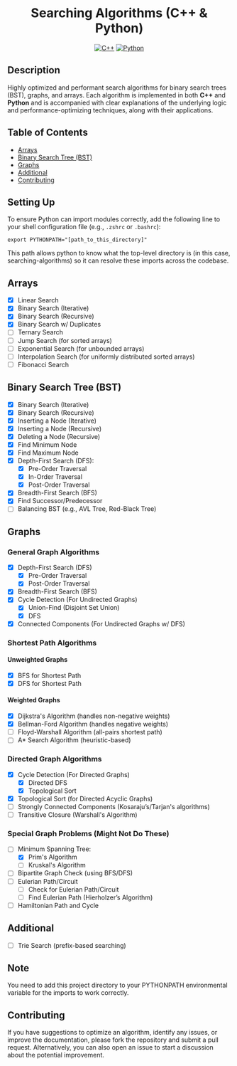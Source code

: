 <h1 align="center">Searching Algorithms (C++ & Python)</h1>

<p align="center">
	<a href="#"><img alt="C++" src="https://img.shields.io/badge/c++-00599C?style=for-the-badge&logo=cplusplus&logoColor=white"></a>
	<a href="#"><img alt="Python" src="https://img.shields.io/badge/python-3670A0?style=for-the-badge&logo=python&logoColor=ffdd54"></a>
</p>

## Description
Highly optimized and performant search algorithms for binary search trees (BST), graphs, and arrays. Each algorithm is implemented in both **C++** and **Python** and is accompanied with clear explanations of the underlying logic and performance-optimizing techniques, along with their applications.

## Table of Contents
- [Arrays](#arrays)
- [Binary Search Tree (BST)](#binary-search-tree-bst)
- [Graphs](#graphs)
- [Additional](#additional)
- [Contributing](#contributing)

## Setting Up
To ensure Python can import modules correctly, add the following line to your shell configuration file (e.g., `.zshrc` or `.bashrc`):

```
export PYTHONPATH="[path_to_this_directory]"
```

This path allows python to know what the top-level directory is (in this case, searching-algorithms) so it can resolve these imports across the codebase.

## Arrays
- [x] Linear Search
- [x] Binary Search (Iterative)
- [x] Binary Search (Recursive)
- [x] Binary Search w/ Duplicates
- [ ] Ternary Search
- [ ] Jump Search (for sorted arrays)
- [ ] Exponential Search (for unbounded arrays)
- [ ] Interpolation Search (for uniformly distributed sorted arrays)
- [ ] Fibonacci Search

## Binary Search Tree (BST)
- [x] Binary Search (Iterative)
- [x] Binary Search (Recursive)
- [x] Inserting a Node (Iterative)
- [x] Inserting a Node (Recursive)
- [x] Deleting a Node (Recursive)
- [x] Find Minimum Node
- [x] Find Maximum Node
- [x] Depth-First Search (DFS):
  - [x] Pre-Order Traversal
  - [x] In-Order Traversal
  - [x] Post-Order Traversal
- [x] Breadth-First Search (BFS)
- [x] Find Successor/Predecessor
- [ ] Balancing BST (e.g., AVL Tree, Red-Black Tree)

## Graphs

### General Graph Algorithms
- [x] Depth-First Search (DFS)
  - [x] Pre-Order Traversal
  - [x] Post-Order Traversal
- [x] Breadth-First Search (BFS)
- [x] Cycle Detection (For Undirected Graphs)
  - [x] Union-Find (Disjoint Set Union)
  - [x] DFS
- [x] Connected Components (For Undirected Graphs w/ DFS)

### Shortest Path Algorithms
#### Unweighted Graphs
- [x] BFS for Shortest Path
- [x] DFS for Shortest Path
#### Weighted Graphs
- [x] Dijkstra's Algorithm (handles non-negative weights)
- [x] Bellman-Ford Algorithm (handles negative weights)
- [ ] Floyd-Warshall Algorithm (all-pairs shortest path)
- [ ] A* Search Algorithm (heuristic-based)

### Directed Graph Algorithms
- [x] Cycle Detection (For Directed Graphs)
  - [x] Directed DFS
  - [x] Topological Sort
- [x] Topological Sort (for Directed Acyclic Graphs)
- [ ] Strongly Connected Components (Kosaraju’s/Tarjan's algorithms)
- [ ] Transitive Closure (Warshall's Algorithm)

### Special Graph Problems (Might Not Do These)
- [ ] Minimum Spanning Tree:
  - [x] Prim's Algorithm
  - [ ] Kruskal's Algorithm
- [ ] Bipartite Graph Check (using BFS/DFS)
- [ ] Eulerian Path/Circuit
  - [ ] Check for Eulerian Path/Circuit
  - [ ] Find Eulerian Path (Hierholzer’s Algorithm)
- [ ] Hamiltonian Path and Cycle

## Additional
- [ ] Trie Search (prefix-based searching)

## Note
You need to add this project directory to your PYTHONPATH environmental variable for the imports to work correctly.

## Contributing
If you have suggestions to optimize an algorithm, identify any issues, or improve the documentation, please fork the repository and submit a pull request. Alternatively, you can also open an issue to start a discussion about the potential improvement.